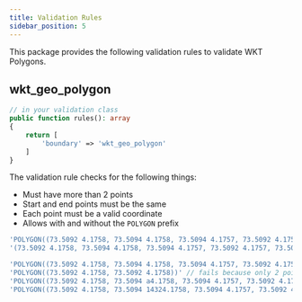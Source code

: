 ```yaml
---
title: Validation Rules
sidebar_position: 5
---
```


This package provides the following validation rules to validate WKT Polygons.

## wkt_geo_polygon

```php
// in your validation class
public function rules(): array
{
    return [
        'boundary' => 'wkt_geo_polygon'
    ]
}
```

The validation rule checks for the following things:
- Must have more than 2 points
- Start and end points must be the same
- Each point must be a valid coordinate
- Allows with and without the `POLYGON` prefix

```php
'POLYGON((73.5092 4.1758, 73.5094 4.1758, 73.5094 4.1757, 73.5092 4.1757, 73.5092 4.1758))' // passes
'(73.5092 4.1758, 73.5094 4.1758, 73.5094 4.1757, 73.5092 4.1757, 73.5092 4.1758)' // passes

'POLYGON((73.5092 4.1758, 73.5094 4.1758, 73.5094 4.1757, 73.5092 4.1757, 73.5032 4.1718))' // fails because start and end don't match
'POLYGON((73.5092 4.1758, 73.5092 4.1758))' // fails because only 2 points
'POLYGON((73.5092 4.1758, 73.5094 a4.1758, 73.5094 4.1757, 73.5092 4.1757, 73.5092 4.1758))' // fails due to invalid point values
'POLYGON((73.5092 4.1758, 73.5094 14324.1758, 73.5094 4.1757, 73.5092 4.1757, 73.5092 4.1758))' // fails due to out of bounds coordinates
```
